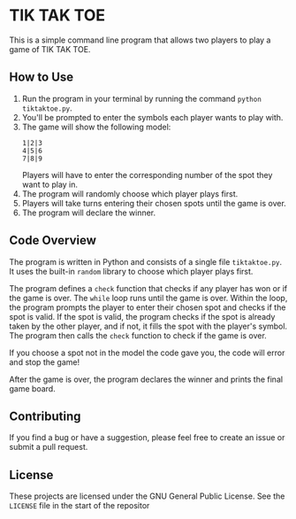# TIK TAK TOE

This is a simple command line program that allows two players to play a game of TIK TAK TOE.

## How to Use

1. Run the program in your terminal by running the command `python tiktaktoe.py`.
2. You'll be prompted to enter the symbols each player wants to play with.
3. The game will show the following model:
    ```
    1|2|3
    4|5|6
    7|8|9
    ```
    Players will have to enter the corresponding number of the spot they want to play in.
4. The program will randomly choose which player plays first.
5. Players will take turns entering their chosen spots until the game is over.
6. The program will declare the winner.

## Code Overview

The program is written in Python and consists of a single file `tiktaktoe.py`. It uses the built-in `random` library to choose which player plays first.

The program defines a `check` function that checks if any player has won or if the game is over. The `while` loop runs until the game is over. Within the loop, the program prompts the player to enter their chosen spot and checks if the spot is valid. If the spot is valid, the program checks if the spot is already taken by the other player, and if not, it fills the spot with the player's symbol. The program then calls the `check` function to check if the game is over.

If you choose a spot not in the model the code gave you, the code will error and stop the game!

After the game is over, the program declares the winner and prints the final game board.

## Contributing

If you find a bug or have a suggestion, please feel free to create an issue or submit a pull request.

## License

These projects are licensed under the GNU General Public License. See the `LICENSE` file in the start of the repositor

